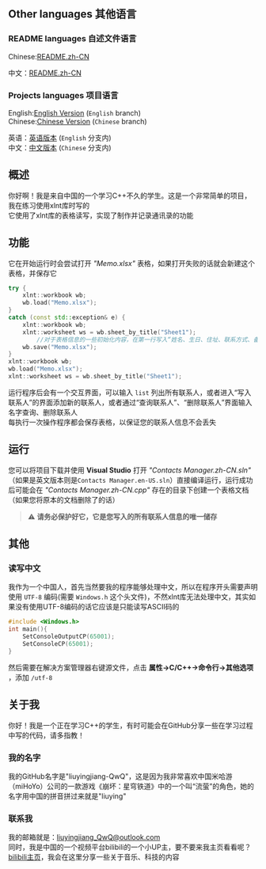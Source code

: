 ## Other languages 其他语言  
### README languages 自述文件语言
Chinese:[README.zh-CN](README.zh-CN.md)  
  
中文：[README.zh-CN](README.zh-CN.md)
### Projects languages 项目语言
English:[English Version](https://github.com/liuyingjiang-QwQ/Contacts-Manager/tree/English) (`English` branch)  
Chinese:[Chinese Version](https://github.com/liuyingjiang-QwQ/Contacts-Manager/tree/Chinese) (`Chinese` branch)  

英语：[英语版本](https://github.com/liuyingjiang-QwQ/Contacts-Manager/tree/English) (`English` 分支内)   
中文：[中文版本](https://github.com/liuyingjiang-QwQ/Contacts-Manager/tree/Chinese) (`Chinese` 分支内)  
## 概述
你好啊！我是来自中国的一个学习C++不久的学生。这是一个非常简单的项目，我在练习使用xlnt库时写的  
它使用了xlnt库的表格读写，实现了制作并记录通讯录的功能  
## 功能
它在开始运行时会尝试打开 *"Memo.xlsx"* 表格，如果打开失败的话就会新建这个表格，并保存它
```cpp
try {
	xlnt::workbook wb;
	wb.load("Memo.xlsx");
}
catch (const std::exception& e) {
	xlnt::workbook wb;
	xlnt::worksheet ws = wb.sheet_by_title("Sheet1");
        //对于表格信息的一些初始化内容，在第一行写入“姓名、生日、住址、联系方式、备注”等内容
	wb.save("Memo.xlsx");
}
xlnt::workbook wb;
wb.load("Memo.xlsx");
xlnt::worksheet ws = wb.sheet_by_title("Sheet1");
```
运行程序后会有一个交互界面，可以输入 `list` 列出所有联系人，或者进入“写入联系人”的界面添加新的联系人，或者通过“查询联系人”、“删除联系人”界面输入名字查询、删除联系人  
每执行一次操作程序都会保存表格，以保证您的联系人信息不会丢失
## 运行
您可以将项目下载并使用 **Visual Studio** 打开 *"Contacts Manager.zh-CN.sln"* （如果是英文版本则是`Contacts Manager.en-US.sln`）直接编译运行，运行成功后可能会在 *"Contacts Manager.zh-CN.cpp"* 存在的目录下创建一个表格文档（如果您将原本的文档删除了的话） 
> ⚠️ **请务必保护好它，它是您写入的所有联系人信息的唯一储存**
## 其他
### 读写中文
我作为一个中国人，首先当然要我的程序能够处理中文，所以在程序开头需要声明使用 `UTF-8` 编码(需要 `Windows.h` 这个头文件)，不然xlnt库无法处理中文，其实如果没有使用UTF-8编码的话它应该是只能读写ASCII码的
```cpp
#include <Windows.h>
int main(){
    SetConsoleOutputCP(65001);
    SetConsoleCP(65001);
}
```
然后需要在解决方案管理器右键源文件，点击 **属性→C/C++→命令行→其他选项** ，添加 `/utf-8`
## 关于我
你好！我是一个正在学习C++的学生，有时可能会在GitHub分享一些在学习过程中写的代码，请多指教！  
### 我的名字
我的GitHub名字是"liuyingjiang-QwQ"，这是因为我非常喜欢中国米哈游（miHoYo）公司的一款游戏《崩坏：星穹铁道》中的一个叫“流萤”的角色，她的名字用中国的拼音拼过来就是"liuying"
### 联系我
我的邮箱就是：liuyingjiang_QwQ@outlook.com  
同时，我是中国的一个视频平台bilibili的一个小UP主，要不要来我主页看看呢？[bilibili主页](https://space.bilibili.com/3546591566760474)，我会在这里分享一些关于音乐、科技的内容
